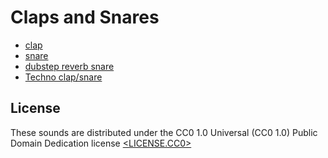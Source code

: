 # Claps and Snares

- [clap](https://freesound.org/people/waveplay_old/sounds/250553)
- [snare](https://freesound.org/people/waveplay_old/sounds/246383)
- [dubstep reverb snare](https://freesound.org/people/waveplay_old/sounds/213725)
- [Techno clap/snare](https://freesound.org/people/waveplay_old/sounds/417401)

## License

These sounds are distributed under the CC0 1.0 Universal (CC0 1.0) Public
Domain Dedication license [&lt;LICENSE.CC0&gt;](LICENSE.CC0)
